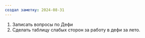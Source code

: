 ```yaml
---
создал заметку: 2024-08-31
---
```

1. Записать вопросы по Дефи
2. Сделать таблицу слабых сторон за работу в дефи за лето.